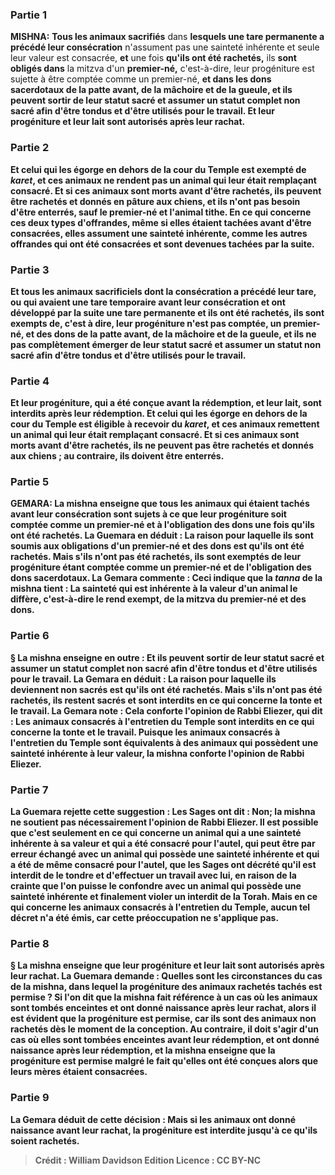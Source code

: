 
### Partie 1
<strong>MISHNA:</strong> <b>Tous les animaux sacrifiés</b> dans <b>lesquels une tare permanente a précédé leur consécration</b> n'assument pas une sainteté inhérente et seule leur valeur est consacrée, <b>et</b> une fois <b>qu'ils ont été rachetés,</b> ils <b>sont obligés dans</b> la mitzva d'un <b>premier-né,</b> c'est-à-dire, leur progéniture est sujette à être comptée comme un premier-né, <b>et dans les <b>dons sacerdotaux</b> de la patte avant, de la mâchoire et de la gueule, <b>et ils peuvent sortir</b> de leur statut sacré et assumer un statut complet <b>non sacré</b> afin <b>d'être tondus et d'être utilisés pour le travail.</b> Et <b>leur progéniture et leur lait sont autorisés après leur rachat.</b>

### Partie 2
<b>Et celui qui les égorge en dehors</b> de la cour du Temple est <b>exempté</b> de <i>karet</i>, <b>et</b> ces animaux <b>ne rendent pas</b> un animal qui leur était <b>remplaçant</b> consacré. <b>Et si</b> ces animaux sont <b>morts</b> avant d'être rachetés, <b>ils peuvent être rachetés</b> et donnés en pâture aux chiens, et ils n'ont pas besoin d'être enterrés, <b>sauf le premier-né et l'animal <b>tithe.</b> En ce qui concerne ces deux types d'offrandes, même si elles étaient tachées avant d'être consacrées, elles assument une sainteté inhérente, comme les autres offrandes qui ont été consacrées et sont devenues tachées par la suite.

### Partie 3
<b>Et tous</b> les animaux sacrificiels <b>dont la consécration a précédé leur tare, ou</b> qui avaient <b>une tare temporaire</b> avant <b>leur consécration et ont développé par la suite une tare permanente et ils ont été rachetés, ils sont exempts de,</b> c'est à dire, leur progéniture n'est pas comptée, <b>un premier-né, et des dons</b> de la patte avant, de la mâchoire et de la gueule, <b>et ils ne</b> pas complètement <b>émerger</b> de leur statut sacré et assumer un statut <b>non sacré</b> afin <b>d'être tondus et d'être utilisés pour le travail.</b>

### Partie 4
Et <b>leur progéniture,</b> qui a été conçue avant la rédemption, <b>et leur lait, sont interdits après leur rédemption. Et celui qui les égorge en dehors</b> de la cour du Temple est <b>éligible</b> à recevoir du <i>karet</i>, <b>et</b> ces animaux <b>remettent</b> un animal qui leur était <b>remplaçant</b> consacré. <b>Et si</b> ces animaux <b>sont morts</b> avant d'être rachetés, ils ne peuvent pas être rachetés et donnés aux chiens ; au contraire, <b>ils doivent être enterrés.</b>

### Partie 5
<strong>GEMARA:</strong> La mishna enseigne que tous les animaux qui étaient tachés avant leur consécration sont sujets à ce que leur progéniture soit comptée comme un premier-né et à l'obligation des dons une fois qu'ils ont été rachetés. La Guemara en déduit : <b>La raison</b> pour laquelle ils sont soumis aux obligations d'un premier-né et des dons est <b>qu'ils ont été rachetés. Mais s'ils n'ont pas été rachetés, ils sont exemptés de</b> leur progéniture étant comptée <b>comme un premier-né et de l'obligation</b> des <b>dons sacerdotaux.</b> La Gemara commente : Ceci indique que la <i>tanna</i> de la mishna <b>tient : La sainteté</b> qui est inhérente à la <b>valeur d'un animal le diffère,</b> c'est-à-dire le rend exempt, <b>de la mitzva <b>du premier-né et des dons.</b>

### Partie 6
§ La mishna enseigne en outre : <b>Et ils peuvent sortir</b> de leur statut sacré et assumer un statut complet <b>non sacré</b> afin d'être tondus et d'être utilisés pour le travail. La Gemara en déduit : <b>La raison</b> pour laquelle ils deviennent non sacrés est <b>qu'ils ont été rachetés. Mais s'ils n'ont pas été rachetés,</b> ils restent sacrés et <b>sont interdits en ce qui concerne la tonte et le travail.</b> La Gemara note : <b>Cela conforte</b> l'opinion <b>de Rabbi Eliezer, qui dit :</b> Les animaux <b>consacrés à l'entretien du Temple sont interdits en ce qui concerne la tonte et le travail.</b> Puisque les animaux consacrés à l'entretien du Temple sont équivalents à des animaux qui possèdent une sainteté inhérente à leur valeur, la mishna conforte l'opinion de Rabbi Eliezer.

### Partie 7
La Guemara rejette cette suggestion : Les Sages <b>ont dit : Non;</b> la mishna ne soutient pas nécessairement l'opinion de Rabbi Eliezer. Il est possible que <b>c'est</b> seulement en ce qui concerne un animal qui a une <b>sainteté</b> inhérente à sa <b>valeur</b> et qui a été consacré <b>pour l'autel, qui</b> peut être par erreur <b>échangé</b> avec un animal qui possède une <b>sainteté inhérente</b> et qui a été de même consacré <b>pour l'autel, </b> que <b>les Sages ont décrété</b> qu'il est interdit de le tondre et d'effectuer un travail <b>avec lui,</b> en raison de la crainte que l'on puisse le confondre avec un animal qui possède une sainteté inhérente et finalement violer un interdit de la Torah. <b>Mais</b> en ce qui concerne les animaux <b>consacrés à l'entretien du Temple, aucun</b> tel décret n'a été émis, car cette préoccupation ne s'applique pas.

### Partie 8
§ La mishna enseigne que <b>leur progéniture et leur lait sont autorisés</b> après leur rachat. La Guemara demande : <b>Quelles sont les circonstances</b> du cas de la mishna, dans lequel la progéniture des animaux rachetés tachés est permise ? <b>Si l'on dit</b> que la mishna fait référence à un cas <b>où les animaux <b>sont tombés enceintes et ont donné naissance après leur rachat,</b> alors il est <b>évident</b> que la progéniture est permise, car <b>ils sont des animaux non rachetés</b> dès le moment de la conception. <b>Au contraire,</b> il doit s'agir d'un cas <b>où elles sont tombées enceintes avant leur rédemption, et ont donné naissance après leur rédemption,</b> et la mishna enseigne que la progéniture est permise malgré le fait qu'elles ont été conçues alors que leurs mères étaient consacrées.

### Partie 9
La Gemara déduit de cette décision : <b>Mais</b> si les animaux ont donné naissance <b>avant leur rachat,</b> la progéniture <b>est interdite</b> jusqu'à ce qu'ils soient rachetés.

>Crédit : William Davidson Edition
>Licence : CC BY-NC